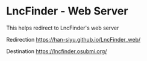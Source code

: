 # LncFinder - Web Server

This helps redirect to LncFinder's web server

Redirection <https://han-siyu.github.io/LncFinder_web/>

Destination <https://lncfinder.osubmi.org/>
